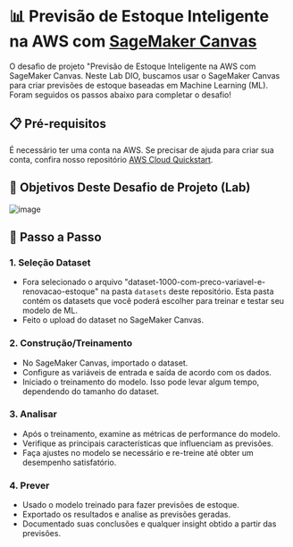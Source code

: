 # 📊 Previsão de Estoque Inteligente na AWS com [SageMaker Canvas](https://aws.amazon.com/pt/sagemaker/canvas/)

O desafio de projeto "Previsão de Estoque Inteligente na AWS com SageMaker Canvas. Neste Lab DIO, buscamos  usar o SageMaker Canvas para criar previsões de estoque baseadas em Machine Learning (ML). Foram seguidos os passos abaixo para completar o desafio!

## 📋 Pré-requisitos

É necessário ter uma conta na AWS. Se precisar de ajuda para criar sua conta, confira nosso repositório [AWS Cloud Quickstart](https://github.com/digitalinnovationone/aws-cloud-quickstart).


## 🎯 Objetivos Deste Desafio de Projeto (Lab)

![image](https://github.com/digitalinnovationone/lab-aws-sagemaker-canvas-estoque/assets/730492/72f5c21f-5562-491e-aa42-2885a3184650)

## 🚀 Passo a Passo

### 1. Seleção Dataset

-   Fora selecionado o arquivo "dataset-1000-com-preco-variavel-e-renovacao-estoque" na pasta `datasets` deste repositório. Esta pasta contém os datasets que você poderá escolher para treinar e testar seu modelo de ML.
-   Feito o upload do dataset no SageMaker Canvas.

### 2. Construção/Treinamento

-   No SageMaker Canvas, importado o dataset.
-   Configure as variáveis de entrada e saída de acordo com os dados.
-   Iniciado o treinamento do modelo. Isso pode levar algum tempo, dependendo do tamanho do dataset.

### 3. Analisar

-   Após o treinamento, examine as métricas de performance do modelo.
-   Verifique as principais características que influenciam as previsões.
-   Faça ajustes no modelo se necessário e re-treine até obter um desempenho satisfatório.

### 4. Prever

-   Usado o modelo treinado para fazer previsões de estoque.
-   Exportado os resultados e analise as previsões geradas.
-   Documentado suas conclusões e qualquer insight obtido a partir das previsões.

